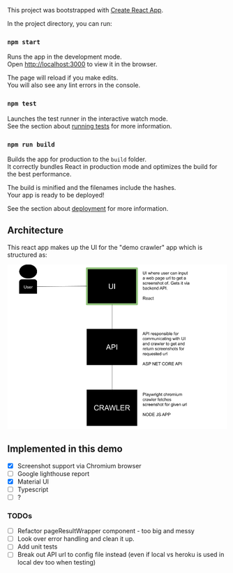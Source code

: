 This project was bootstrapped with [Create React App](https://github.com/facebook/create-react-app).

In the project directory, you can run:

### `npm start`

Runs the app in the development mode.<br />
Open [http://localhost:3000](http://localhost:3000) to view it in the browser.

The page will reload if you make edits.<br />
You will also see any lint errors in the console.

### `npm test`

Launches the test runner in the interactive watch mode.<br />
See the section about [running tests](https://facebook.github.io/create-react-app/docs/running-tests) for more information.

### `npm run build`

Builds the app for production to the `build` folder.<br />
It correctly bundles React in production mode and optimizes the build for the best performance.

The build is minified and the filenames include the hashes.<br />
Your app is ready to be deployed!

See the section about [deployment](https://facebook.github.io/create-react-app/docs/deployment) for more information.

## Architecture
This react app makes up the UI for the "demo crawler" app which is structured as:

![Architecture](./arch_ui.png)


## Implemented in this demo
- [x] Screenshot support via Chromium browser
- [ ]  Google lighthouse report
- [x] Material UI
- [ ]  Typescript
- [ ]  ?

### TODOs
- [ ]  Refactor pageResultWrapper component - too big and messy
- [ ]  Look over error handling and clean it up.
- [ ]  Add unit tests
- [ ]  Break out API url to config file instead (even if local vs heroku is used in local dev too when testing)
